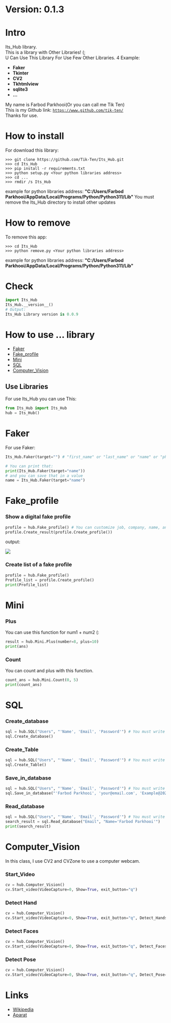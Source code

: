 # Version: 0.1.3

<h1>Intro </h1>
<p>
Its_Hub library. <br />
This is a library with Other Libraries! (; <br />
U Can Use This Library For Use Few Other Libraries. 4 Example:
<b>
<ul>
    <li>Faker</li>
    <li>Tkinter</li>
    <li>CV2</li>
    <li>Tkhtmlview</li>
    <li>sqlite3 </li>
    <li>...</li>
</ul>
</b>

My name is Farbod Parkhooi(Or you can call me Tik Ten) <br />
This is my Github link: <a href="https://www.github.com/tik-ten/">`https://www.github.com/tik-ten/`</a> <br />
Thanks for use.<br />
</p>

# How to install
For download this library:
```git
>>> git clone https://github.com/Tik-Ten/Its_Hub.git
>>> cd Its_Hub
>>> pip install -r requirements.txt
>>> python setup.py <Your python libraries address>
>>> cd ...
>>> rmdir /s Its_Hub
```
example for python libraries address: <b>"C:/Users/Farbod Parkhooi/AppData/Local/Programs/Python/Python311/Lib" </b>
You must remove the Its_Hub directory to install other updates

# How to remove
To remove this app:
```git
>>> cd Its_Hub
>>> python remove.py <Your python libraries address>
```
example for python libraries address: <b>"C:/Users/Farbod Parkhooi/AppData/Local/Programs/Python/Python311/Lib" </b>

# Check
```Python
import Its_Hub
Its_Hub.__version__()
# Output:
Its_Hub Library version is 0.0.9
```

# How to use ... library
<ul>
    <li><a href="#Faker">Faker</a></li>
    <li><a href="#Fake_profile">Fake_profile</a></li>
    <li><a href="#Mini">Mini</a></li>
    <li><a href="#SQL">SQL </a></li>
    <li><a href="#Computer_Vision">Computer_Vision </a></li>
</ul>

<h2>Use Libraries </h2>
    For use Its_Hub you can use This:

```Python
from Its_Hub import Its_Hub
hub = Its_Hub()
````

# Faker
For use Faker:
```Python
Its_Hub.Faker(target="") # "first_name" or "last_name" or "name" or "phone_number" or "address" or "profile" or "job" or "Company" or "website" or "blood_group"

# You can print that:
print(Its_Hub.Faker(target="name"))
# and you can save that in a value
name = Its_Hub.Faker(target="name") 
```

# Fake_profile 
### Show a digital fake profile
```Python
profile = hub.Fake_profile() # You can customize job, company, name, and ...
profile.Create_result(profile.Create_profile()) 
```
output:

<img src="Files\out1.png">

### Create list of a fake profile
```Python
profile = hub.Fake_profile()
Profile_list = profile.Create_profile()
print(Profile_list)
```
# Mini
### Plus
You can use this function for num1 + num2 (:
```python
result = hub.Mini.Plus(number=8, plus=10)
print(ans)
```
### Count
You can count and plus with this function.
```Python
count_ans = hub.Mini.Count(0, 5)
print(count_ans)
```

# SQL
### Create_database
```Python
sql = hub.SQL("Users", "'Name', 'Email', 'Password'") # You must write Table_name and Table_Attributes and you can write the Database_address, and Database_name
sql.Create_database()
```

### Create_Table
```Python
sql = hub.SQL("Users", "'Name', 'Email', 'Password'") # You must write Table_name and Table_Attributes and you can write the Database_address, and Database_name
sql.Create_Table()
```

### Save_in_database
```Python
sql = hub.SQL("Users", "'Name', 'Email', 'Password'") # You must write Table_name and Table_Attributes and you can write the Database_address, and Database_name
sql.Save_in_database("'Farbod Parkhooi', 'your@email.com', 'Example@2023'")
```

### Read_database
```Python
sql = hub.SQL("Users", "'Name', 'Email', 'Password'") # You must write Table_name and Table_Attributes and you can write the Database_address, and Database_name
search_result = sql.Read_database("Email", "Name='Farbod Parkhooi'")
print(search_result)
```

# Computer_Vision
In this class, I use CV2 and CVZone to use a computer webcam.

### Start_Video
```Python
cv = hub.Computer_Vision()
cv.Start_video(VideoCapture=0, Show=True, exit_button="q")
```

### Detect Hand

```Python
cv = hub.Computer_Vision()
cv.Start_video(VideoCapture=0, Show=True, exit_button="q", Detect_Hands=True)
```

### Detect Faces
```Python
cv = hub.Computer_Vision()
cv.Start_video(VideoCapture=0, Show=True, exit_button="q", Detect_Faces=True)
```

### Detect Pose
```Python
cv = hub.Computer_Vision() 
cv.Start_video(VideoCapture=0, Show=True, exit_button="q", Detect_Pose=True)
```

# Links
<ul>
    <li><a href="https://simple.wikipedia.org/w/index.php?title=User%3AFarbod_Parkhooi%2FIts_Hub_Library">Wikipedia</a></li>
    <li><a href="https://www.aparat.com/ImRick">Aparat</a></li>
</ul>  
